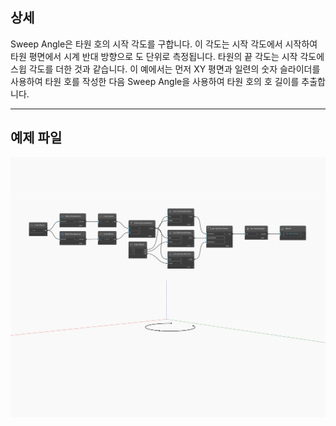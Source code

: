 ## 상세
Sweep Angle은 타원 호의 시작 각도를 구합니다. 이 각도는 시작 각도에서 시작하여 타원 평면에서 시계 반대 방향으로 도 단위로 측정됩니다. 타원의 끝 각도는 시작 각도에 스윕 각도를 더한 것과 같습니다. 이 예에서는 먼저 XY 평면과 일련의 숫자 슬라이더를 사용하여 타원 호를 작성한 다음 Sweep Angle을 사용하여 타원 호의 호 길이를 추출합니다.
___
## 예제 파일

![SweepAngle](./Autodesk.DesignScript.Geometry.Arc.SweepAngle_img.jpg)


